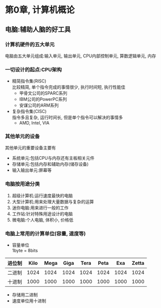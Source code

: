 # 第0章, 计算机概论
## 电脑:辅助人脑的好工具
### 计算机硬件的五大单元
电脑由五大单元组成:输入单元, 输出单元, CPU内部控制单元, 算数逻辑单元, 内存

### 一切设计的起点:CPU架构 
-   精简指令集(RISC)  
    比较精简, 单个指令完成的事情很少, 执行时间短, 执行性能佳
     - 甲骨文公司的SPARC系列  
     - IBM公司的PowerPC系列  
     - 安谋公司的ARM系列
-   复杂指令集(CISC)  
    指令多且复杂, 运行时间长, 但是单个指令可以解决的事情多
     - AMD, Intel, VIA

### 其他单元的设备
其他单元的重要设备主要有
-   系统单元:包括CPU与内存还有主板相关元件
-   存储单元:包括内存和辅助内存(储存设备)
-   输入输出单元:屏幕等

### 电脑按用途分类
1.  超级计算机:运行速度最快的电脑
2.  大型计算机:用来处理大量数据与复杂的运算
3.  迷你电脑:用来进行一般的工作
4.  工作站:针对特殊用途设计的电脑
5.  微电脑:个人电脑, 体积小, 价格低

### 电脑上常用的计算单位(容量, 速度等)
-   容量单位   
    1byte = 8bits

| 进位制 | Kilo | Mega | Giga | Tera | Peta |  Exa | Zetta |
|----|----|----|----|----|----|----|----|
| 二进制 | 1024 | 1024 | 1024 | 1024 | 1024 | 1024 |  1024 |
| 十进制 | 1000 | 1000 | 1000 | 1000 | 1000 | 1000 |  1000 |

- 存储用二进制  
- 速度单位用十进制
